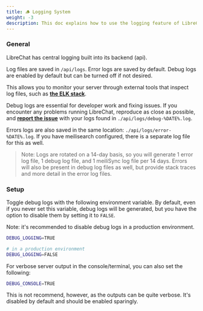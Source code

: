 ```yaml
---
title: 🪵 Logging System
weight: -3
description: This doc explains how to use the logging feature of LibreChat, which saves error and debug logs in the `/api/logs` folder. You can use these logs to troubleshoot issues, monitor your server, and report bugs. You can also disable debug logs if you want to save space.
---
```


### General

LibreChat has central logging built into its backend (api).

Log files are saved in `/api/logs`. Error logs are saved by default. Debug logs are enabled by default but can be turned off if not desired.

This allows you to monitor your server through external tools that inspect log files, such as **[the ELK stack](https://aws.amazon.com/what-is/elk-stack/)**.

Debug logs are essential for developer work and fixing issues. If you encounter any problems running LibreChat, reproduce as close as possible, and **[report the issue](https://github.com/danny-avila/LibreChat/issues)** with your logs found in `./api/logs/debug-%DATE%.log`. 

Errors logs are also saved in the same location: `./api/logs/error-%DATE%.log`. If you have meilisearch configured, there is a separate log file for this as well.

> Note: Logs are rotated on a 14-day basis, so you will generate 1 error log file, 1 debug log file, and 1 meiliSync log file per 14 days.
> Errors will also be present in debug log files as well, but provide stack traces and more detail in the error log files.

### Setup

Toggle debug logs with the following environment variable. By default, even if you never set this variable, debug logs will be generated, but you have the option to disable them by setting it to `FALSE`.

Note: it's recommended to disable debug logs in a production environment.

```bash
DEBUG_LOGGING=TRUE
```

```bash
# in a production environment
DEBUG_LOGGING=FALSE
```

For verbose server output in the console/terminal, you can also set the following:

```bash
DEBUG_CONSOLE=TRUE
```

This is not recommend, however, as the outputs can be quite verbose. It's disabled by default and should be enabled sparingly.